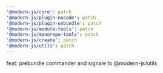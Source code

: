 ```yaml
---
'@modern-js/core': patch
'@modern-js/plugin-nocode': patch
'@modern-js/plugin-unbundle': patch
'@modern-js/module-tools': patch
'@modern-js/monorepo-tools': patch
'@modern-js/create': patch
'@modern-js/utils': patch
---
```


feat: prebundle commander and signale to @modern-js/utils
